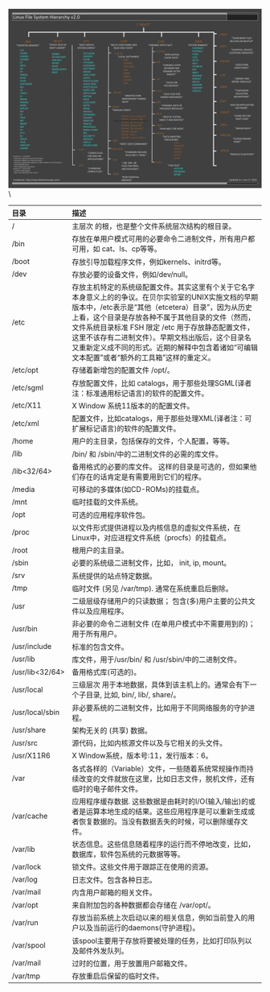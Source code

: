 <!---title:Linux文件系统结构图-->
<!---category:技术学习-->
<!---tags:linux-->
<!---author:qianngchn-->
<!---date:2016-04-23-->

![Linux File System Hierarchy](../images/linux-file-system-hierarchy.png)\


| 目录                | 描述                                                                                         |
|:--------------------|:---------------------------------------------------------------------------------------------|
| /                   | 主层次 的根，也是整个文件系统层次结构的根目录。                                              |
| /bin                | 存放在单用户模式可用的必要命令二进制文件，所有用户都可用，如 cat、ls、cp等等。               |
| /boot               | 存放引导加载程序文件，例如kernels、initrd等。                                                |
| /dev                | 存放必要的设备文件，例如/dev/null。                                                          |
| /etc                | 存放主机特定的系统级配置文件。其实这里有个关于它名字本身意义上的的争议。在贝尔实验室的UNIX实施文档的早期版本中，/etc表示是“其他（etcetera）目录”，因为从历史上看，这个目录是存放各种不属于其他目录的文件（然而，文件系统目录标准 FSH 限定 /etc 用于存放静态配置文件，这里不该存有二进制文件）。早期文档出版后，这个目录名又重新定义成不同的形式。近期的解释中包含着诸如“可编辑文本配置”或者“额外的工具箱”这样的重定义。 |
| /etc/opt            | 存储着新增包的配置文件 /opt/。                                                               |
| /etc/sgml           | 存放配置文件，比如 catalogs，用于那些处理SGML(译者注：标准通用标记语言)的软件的配置文件。    |
| /etc/X11            | X Window 系统11版本的的配置文件。                                                            |
| /etc/xml            | 配置文件，比如catalogs，用于那些处理XML(译者注：可扩展标记语言)的软件的配置文件。            |
| /home               | 用户的主目录，包括保存的文件，个人配置，等等。                                               |
| /lib                | /bin/ 和 /sbin/中的二进制文件的必需的库文件。                                                |
| /lib<32/64>         | 备用格式的必要的库文件。 这样的目录是可选的，但如果他们存在的话肯定是有需要用到它们的程序。  |
| /media              | 可移动的多媒体(如CD-ROMs)的挂载点。                                                          |
| /mnt                | 临时挂载的文件系统。                                                                         |
| /opt                | 可选的应用程序软件包。                                                                       |
| /proc               | 以文件形式提供进程以及内核信息的虚拟文件系统，在Linux中，对应进程文件系统（procfs）的挂载点。|
| /root               | 根用户的主目录。                                                                             |
| /sbin               | 必要的系统级二进制文件，比如， init, ip, mount。                                             |
| /srv                | 系统提供的站点特定数据。                                                                     |
| /tmp                | 临时文件 (另见 /var/tmp). 通常在系统重启后删除。                                             |
| /usr                | 二级层级存储用户的只读数据； 包含(多)用户主要的公共文件以及应用程序。                        |
| /usr/bin            | 非必要的命令二进制文件 (在单用户模式中不需要用到的)；用于所有用户。                          |
| /usr/include        | 标准的包含文件。                                                                             |
| /usr/lib            | 库文件，用于/usr/bin/ 和 /usr/sbin/中的二进制文件。                                          |
| /usr/lib<32/64>     | 备用格式库(可选的)。                                                                         |
| /usr/local          | 三级层次 用于本地数据，具体到该主机上的。通常会有下一个子目录, 比如, bin/, lib/, share/。    |
| /usr/local/sbin     | 非必要系统的二进制文件，比如用于不同网络服务的守护进程。                                     |
| /usr/share          | 架构无关的 (共享) 数据。                                                                     |
| /usr/src            | 源代码，比如内核源文件以及与它相关的头文件。                                                 |
| /usr/X11R6          | X Window系统，版本号:11，发行版本：6。                                                       |
| /var                | 各式各样的（Variable）文件，一些随着系统常规操作而持续改变的文件就放在这里，比如日志文件，脱机文件，还有临时的电子邮件文件。 |
| /var/cache          | 应用程序缓存数据. 这些数据是由耗时的I/O(输入/输出)的或者是运算本地生成的结果。这些应用程序是可以重新生成或者恢复数据的。当没有数据丢失的时候，可以删除缓存文件。 |
| /var/lib            | 状态信息。这些信息随着程序的运行而不停地改变，比如，数据库，软件包系统的元数据等等。         |
| /var/lock           | 锁文件。这些文件用于跟踪正在使用的资源。                                                     |
| /var/log            | 日志文件。包含各种日志。                                                                     |
| /var/mail           | 内含用户邮箱的相关文件。                                                                     |
| /var/opt            | 来自附加包的各种数据都会存储在 /var/opt/。                                                   |
| /var/run            | 存放当前系统上次启动以来的相关信息，例如当前登入的用户以及当前运行的daemons(守护进程)。      |
| /var/spool          | 该spool主要用于存放将要被处理的任务，比如打印队列以及邮件外发队列。                          |
| /var/mail           | 过时的位置，用于放置用户邮箱文件。                                                           |
| /var/tmp            | 存放重启后保留的临时文件。                                                                   |
